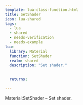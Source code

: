 ```yaml
---
template: lua-class-function.html
title: SetShader
icon: lua-shared
tags:
  - lua
  - shared
  - needs-verification
  - needs-example
lua:
  library: Material
  function: SetShader
  realm: shared
  description: "Set shader."
  
  
  returns:
    
---
```


<div class="lua__search__keywords">
Material:SetShader &#x2013; Set shader.
</div>
